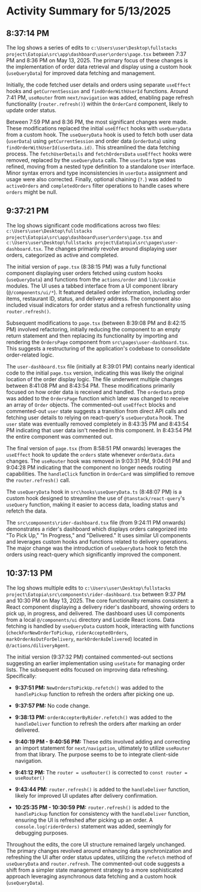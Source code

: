 # Activity Summary for 5/13/2025

## 8:37:14 PM
The log shows a series of edits to `c:\Users\user\Desktop\fullstacks project\Eatopia\src\app\dashboard\user\orders\page.tsx`  between 7:37 PM and 8:36 PM on May 13, 2025.  The primary focus of these changes is the implementation of order data retrieval and display using a custom hook (`useQueryData`) for improved data fetching and management.

Initially, the code fetched user details and orders using separate `useEffect` hooks and `getCurrentSession` and `findOrderWithUserId` functions.  Around 7:41 PM, `useRouter` from `next/navigation` was added, enabling page refresh functionality (`router.refresh()`) within the `OrderCard` component, likely to update order status.

Between 7:59 PM and 8:36 PM, the most significant changes were made.  These modifications replaced the initial `useEffect` hooks with `useQueryData` from a custom hook. The `useQueryData` hook is used to fetch both user data (`userData`) using `getCurrentSession` and order data (`orderData`) using `findOrderWithUserId(userData.id)`.  This streamlined the data fetching process.  The  `fetchUserDetails` and `fetchOrdersData`  `useEffect` hooks were removed, replaced by the `useQueryData` calls.  The `userData` type was refined, moving from a nested type definition to a standalone `User` interface. Minor syntax errors and type inconsistencies in `userData`  assignment and usage were also corrected.  Finally, optional chaining (`?.`) was added to  `activeOrders` and `completedOrders` filter operations to handle cases where `orders` might be null.


## 9:37:21 PM
The log shows significant code modifications across two files: `c:\Users\user\Desktop\fullstacks project\Eatopia\src\app\dashboard\user\orders\page.tsx` and `c:\Users\user\Desktop\fullstacks project\Eatopia\src\pages\user-dashboard.tsx`.  The changes primarily revolve around displaying user orders, categorized as active and completed.

The initial version of `page.tsx` (8:38:15 PM) was a fully functional component displaying user orders fetched using custom hooks (`useQueryData`) and functions from the `actions/order` and `lib/cookie` modules.  The UI uses a tabbed interface from a UI component library (`@/components/ui/*`).  It featured detailed order information, including order items, restaurant ID, status, and delivery address.  The component also included visual indicators for order status and a refresh functionality using `router.refresh()`.

Subsequent modifications to `page.tsx` (between 8:39:08 PM and 8:42:15 PM) involved refactoring, initially reducing the component to an empty return statement and then replacing its functionality by importing and rendering the `OrdersPage` component from `src\pages\user-dashboard.tsx`. This suggests a restructuring of the application's codebase to consolidate order-related logic.


The `user-dashboard.tsx` file (initially at 8:39:01 PM) contains nearly identical code to the initial `page.tsx` version, indicating this was likely the original location of the order display logic.  The file underwent multiple changes between 8:41:08 PM and 8:43:54 PM.  These modifications primarily focused on how order data is received and handled.  The `orderData` prop was added to the `OrdersPage` function which later was changed to receive an array of `Order` objects. The commented-out `useEffect` blocks and commented-out `user` state suggests a transition from direct API calls and fetching user details to relying on react-query's `useQueryData` hook. The `user` state was eventually removed completely in 8:43:35 PM and 8:43:54 PM indicating that user data isn't needed in this component.  In 8:43:54 PM the entire component was commented out.

The final version of `page.tsx` (from 8:58:51 PM onwards) leverages the `useEffect` hook to update the `orders` state whenever `orderData.data` changes.  The `useRouter` hook was removed in 9:03:31 PM, 9:04:01 PM and 9:04:28 PM indicating that the component no longer needs routing capabilities.  The `handleClick` function in `OrderCard` was simplified to remove the `router.refresh()` call.

The `useQueryData` hook in `src\hooks\useQueryData.ts` (8:48:07 PM) is a custom hook designed to streamline the use of `@tanstack/react-query`'s `useQuery` function, making it easier to access data, loading status and refetch the data.


The `src\components\rider-dashboard.tsx` file (from 9:24:11 PM onwards) demonstrates a rider's dashboard which displays orders categorized into "To Pick Up," "In Progress," and "Delivered." It uses similar UI components and leverages custom hooks and functions related to delivery operations. The major change was the introduction of `useQueryData` hook to fetch the orders using react-query which significantly improved the component.


## 10:37:13 PM
The log shows multiple edits to `c:\Users\user\Desktop\fullstacks project\Eatopia\src\components\rider-dashboard.tsx` between 9:37 PM and 10:30 PM on May 13, 2025.  The core functionality remains consistent: a React component displaying a delivery rider's dashboard, showing orders to pick up, in progress, and delivered.  The dashboard uses UI components from a local `@/components/ui` directory and Lucide React icons.  Data fetching is handled by `useQueryData` custom hook, interacting with functions (`checkForNewOrderToPickup`, `riderAcceptedOrders`, `markOrderAsOutForDelivery`, `markOrderAsDelivered`) located in `@/actions/diliveryAgent`.

The initial version (9:37:32 PM) contained commented-out sections suggesting an earlier implementation using `useState` for managing order lists. The subsequent edits focused on improving data refreshing. Specifically:

* **9:37:51 PM:**  `NewOrdersToPickUp.refetch()` was added to the `handlePickup` function to refresh the orders after picking one up.

* **9:37:57 PM:** No code change.

* **9:38:13 PM:** `orderAccepterByRider.refetch()` was added to the `handleDeliver` function to refresh the orders after marking an order delivered.

* **9:40:19 PM - 9:40:56 PM:** These edits involved adding and correcting an import statement for `next/navigation`, ultimately to utilize `useRouter` from that library.  The purpose seems to be to integrate client-side navigation.

* **9:41:12 PM:** The `router = useRouter()` is corrected to `const router = useRouter()`

* **9:43:44 PM:** `router.refresh()` is added to the `handleDeliver` function, likely for improved UI updates after delivery confirmation.

* **10:25:35 PM - 10:30:59 PM:** `router.refresh()` is added to the `handlePickup` function for consistency with the `handleDeliver` function, ensuring the UI is refreshed after picking up an order.  A `console.log(riderOrders)` statement was added, seemingly for debugging purposes.

Throughout the edits, the core UI structure remained largely unchanged. The primary changes revolved around enhancing data synchronization and refreshing the UI after order status updates, utilizing the `refetch` method of `useQueryData` and `router.refresh`.  The commented-out code suggests a shift from a simpler state management strategy to a more sophisticated approach leveraging asynchronous data fetching and a custom hook (`useQueryData`).
